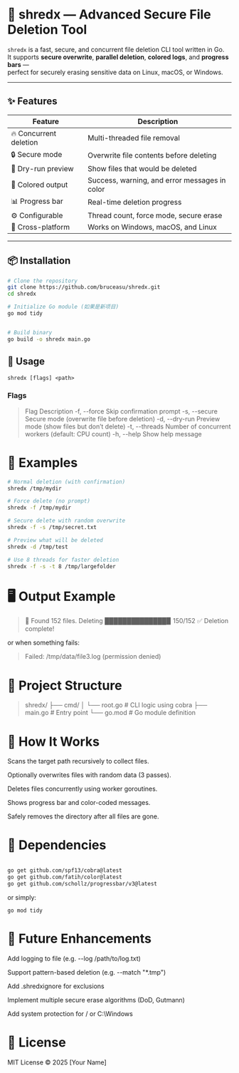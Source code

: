 # 🧹 shredx — Advanced Secure File Deletion Tool

`shredx` is a fast, secure, and concurrent file deletion CLI tool written in Go.  
It supports **secure overwrite**, **parallel deletion**, **colored logs**, and **progress bars** —  
perfect for securely erasing sensitive data on Linux, macOS, or Windows.

---

## ✨ Features

| Feature | Description |
|----------|-------------|
| 🔥 Concurrent deletion | Multi-threaded file removal |
| 🔒 Secure mode | Overwrite file contents before deleting |
| 🧩 Dry-run preview | Show files that would be deleted |
| 🌈 Colored output | Success, warning, and error messages in color |
| 📊 Progress bar | Real-time deletion progress |
| ⚙️ Configurable | Thread count, force mode, secure erase |
| 🧱 Cross-platform | Works on Windows, macOS, and Linux |

---

## 📦 Installation

```bash
# Clone the repository
git clone https://github.com/bruceasu/shredx.git
cd shredx

# Initialize Go module (如果是新项目)
go mod tidy


# Build binary
go build -o shredx main.go
```
## 🧰 Usage
`shredx [flags] <path>`

### Flags
> Flag	Description
> -f, --force	Skip confirmation prompt
> -s, --secure	Secure mode (overwrite file before deletion)
> -d, --dry-run	Preview mode (show files but don’t delete)
> -t, --threads	Number of concurrent workers (default: CPU count)
> -h, --help	Show help message

# 🧪 Examples
```bash
# Normal deletion (with confirmation)
shredx /tmp/mydir

# Force delete (no prompt)
shredx -f /tmp/mydir

# Secure delete with random overwrite
shredx -f -s /tmp/secret.txt

# Preview what will be deleted
shredx -d /tmp/test

# Use 8 threads for faster deletion
shredx -f -s -t 8 /tmp/largefolder

```
# 🖥️ Output Example
> 🧹 Found 152 files.
> Deleting ██████████████▉ 150/152
> ✅ Deletion complete!


or when something fails:

> Failed: /tmp/data/file3.log (permission denied)

# 🧩 Project Structure

> shredx/
> ├── cmd/
> │   └── root.go       # CLI logic using cobra
> ├── main.go           # Entry point
> └── go.mod            # Go module definition

# 🧱 How It Works

Scans the target path recursively to collect files.

Optionally overwrites files with random data (3 passes).

Deletes files concurrently using worker goroutines.

Shows progress bar and color-coded messages.

Safely removes the directory after all files are gone.


# 🧩 Dependencies
```bash

go get github.com/spf13/cobra@latest
go get github.com/fatih/color@latest
go get github.com/schollz/progressbar/v3@latest

```

or simply:

`go mod tidy`

# 🧱 Future Enhancements

 Add logging to file (e.g. --log /path/to/log.txt)

 Support pattern-based deletion (e.g. --match "*.tmp")

 Add .shredxignore for exclusions

 Implement multiple secure erase algorithms (DoD, Gutmann)

 Add system protection for / or C:\Windows

# 🪪 License

MIT License © 2025 [Your Name]
